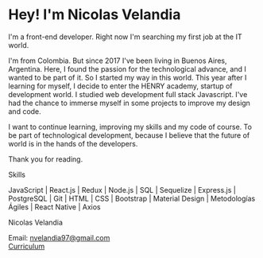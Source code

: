 <h1>Hey! I'm Nicolas Velandia</h1> 

I'm a front-end developer. Right now I'm searching my first job at the IT world.

I'm from Colombia. But since 2017 I've been living in Buenos Aires, Argentina. Here, I found the passion for the technological advance, and I wanted to be part of it.
So I started my way in this world. This year after I learning for myself, I decide to enter the HENRY academy, startup of development world.
I studied web development full stack Javascript. I've had the chance to immerse myself in some projects to improve my design and code.

I want to continue learning, improving my skills and my code of course. To be part of technological development, because I believe that the future of world is in the hands of the developers.

Thank you for reading.

Skills

JavaScript | React.js | Redux | Node.js | SQL | Sequelize | Express.js | PostgreSQL | Git | HTML | CSS | Bootstrap | Material Design | Metodologías Ágiles | React Native | Axios 

Nicolas Velandia

Email: nvelandia97@gmail.com <br>
<a href='https://acortar.link/9d3lM'>Curriculum</a>



